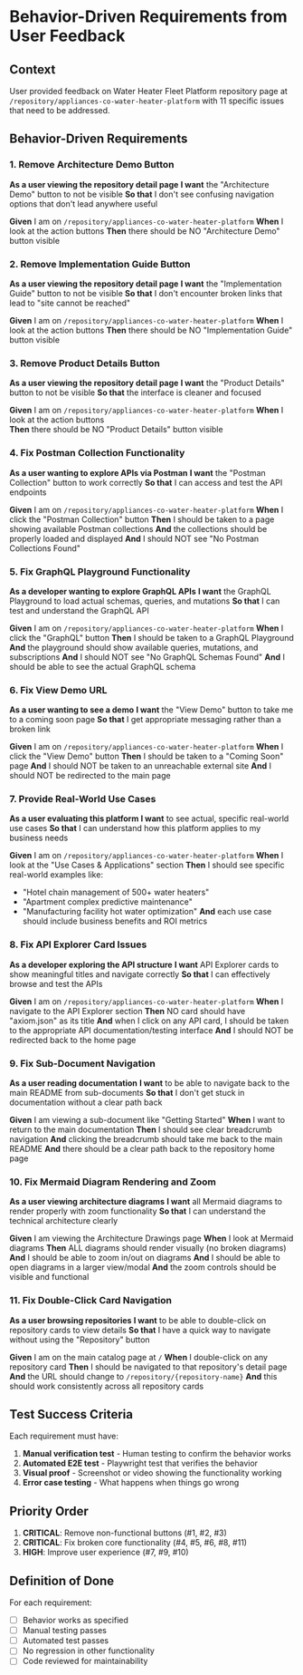# Behavior-Driven Requirements from User Feedback

## Context
User provided feedback on Water Heater Fleet Platform repository page at `/repository/appliances-co-water-heater-platform` with 11 specific issues that need to be addressed.

## Behavior-Driven Requirements

### 1. Remove Architecture Demo Button
**As a user viewing the repository detail page**
**I want** the "Architecture Demo" button to not be visible
**So that** I don't see confusing navigation options that don't lead anywhere useful

**Given** I am on `/repository/appliances-co-water-heater-platform`
**When** I look at the action buttons
**Then** there should be NO "Architecture Demo" button visible

### 2. Remove Implementation Guide Button
**As a user viewing the repository detail page**
**I want** the "Implementation Guide" button to not be visible
**So that** I don't encounter broken links that lead to "site cannot be reached"

**Given** I am on `/repository/appliances-co-water-heater-platform`
**When** I look at the action buttons
**Then** there should be NO "Implementation Guide" button visible

### 3. Remove Product Details Button
**As a user viewing the repository detail page**
**I want** the "Product Details" button to not be visible
**So that** the interface is cleaner and focused

**Given** I am on `/repository/appliances-co-water-heater-platform`
**When** I look at the action buttons  
**Then** there should be NO "Product Details" button visible

### 4. Fix Postman Collection Functionality
**As a user wanting to explore APIs via Postman**
**I want** the "Postman Collection" button to work correctly
**So that** I can access and test the API endpoints

**Given** I am on `/repository/appliances-co-water-heater-platform`
**When** I click the "Postman Collection" button
**Then** I should be taken to a page showing available Postman collections
**And** the collections should be properly loaded and displayed
**And** I should NOT see "No Postman Collections Found"

### 5. Fix GraphQL Playground Functionality  
**As a developer wanting to explore GraphQL APIs**
**I want** the GraphQL Playground to load actual schemas, queries, and mutations
**So that** I can test and understand the GraphQL API

**Given** I am on `/repository/appliances-co-water-heater-platform`
**When** I click the "GraphQL" button
**Then** I should be taken to a GraphQL Playground
**And** the playground should show available queries, mutations, and subscriptions
**And** I should NOT see "No GraphQL Schemas Found"
**And** I should be able to see the actual GraphQL schema

### 6. Fix View Demo URL
**As a user wanting to see a demo**
**I want** the "View Demo" button to take me to a coming soon page
**So that** I get appropriate messaging rather than a broken link

**Given** I am on `/repository/appliances-co-water-heater-platform`
**When** I click the "View Demo" button
**Then** I should be taken to a "Coming Soon" page
**And** I should NOT be taken to an unreachable external site
**And** I should NOT be redirected to the main page

### 7. Provide Real-World Use Cases
**As a user evaluating this platform**
**I want** to see actual, specific real-world use cases
**So that** I can understand how this platform applies to my business needs

**Given** I am on `/repository/appliances-co-water-heater-platform`
**When** I look at the "Use Cases & Applications" section
**Then** I should see specific real-world examples like:
- "Hotel chain management of 500+ water heaters"
- "Apartment complex predictive maintenance"
- "Manufacturing facility hot water optimization"
**And** each use case should include business benefits and ROI metrics

### 8. Fix API Explorer Card Issues
**As a developer exploring the API structure**
**I want** API Explorer cards to show meaningful titles and navigate correctly
**So that** I can effectively browse and test the APIs

**Given** I am on `/repository/appliances-co-water-heater-platform`
**When** I navigate to the API Explorer section
**Then** NO card should have "axiom.json" as its title
**And** when I click on any API card, I should be taken to the appropriate API documentation/testing interface
**And** I should NOT be redirected back to the home page

### 9. Fix Sub-Document Navigation
**As a user reading documentation**
**I want** to be able to navigate back to the main README from sub-documents
**So that** I don't get stuck in documentation without a clear path back

**Given** I am viewing a sub-document like "Getting Started" 
**When** I want to return to the main documentation
**Then** I should see clear breadcrumb navigation
**And** clicking the breadcrumb should take me back to the main README
**And** there should be a clear path back to the repository home page

### 10. Fix Mermaid Diagram Rendering and Zoom
**As a user viewing architecture diagrams**
**I want** all Mermaid diagrams to render properly with zoom functionality
**So that** I can understand the technical architecture clearly

**Given** I am viewing the Architecture Drawings page
**When** I look at Mermaid diagrams
**Then** ALL diagrams should render visually (no broken diagrams)
**And** I should be able to zoom in/out on diagrams
**And** I should be able to open diagrams in a larger view/modal
**And** the zoom controls should be visible and functional

### 11. Fix Double-Click Card Navigation
**As a user browsing repositories**
**I want** to be able to double-click on repository cards to view details
**So that** I have a quick way to navigate without using the "Repository" button

**Given** I am on the main catalog page at `/`
**When** I double-click on any repository card
**Then** I should be navigated to that repository's detail page
**And** the URL should change to `/repository/{repository-name}`
**And** this should work consistently across all repository cards

## Test Success Criteria
Each requirement must have:
1. **Manual verification test** - Human testing to confirm the behavior works
2. **Automated E2E test** - Playwright test that verifies the behavior
3. **Visual proof** - Screenshot or video showing the functionality working
4. **Error case testing** - What happens when things go wrong

## Priority Order
1. **CRITICAL**: Remove non-functional buttons (#1, #2, #3)
2. **CRITICAL**: Fix broken core functionality (#4, #5, #6, #8, #11)
3. **HIGH**: Improve user experience (#7, #9, #10)

## Definition of Done
For each requirement:
- [ ] Behavior works as specified
- [ ] Manual testing passes
- [ ] Automated test passes  
- [ ] No regression in other functionality
- [ ] Code reviewed for maintainability